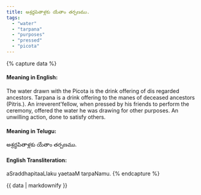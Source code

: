 ```yaml
---
title: అశ్రద్ధపితాళ్లకు యేతాం తర్పణము.
tags:
  - "water"
  - "tarpana"
  - "purposes"
  - "pressed"
  - "picota"
---
```


{% capture data %}
#### Meaning in English:
The water drawn with the Picota is the drink offering of dis regarded ancestors.
Tarpana is a drink offering to the manes of deceased ancestors (Pitris.).
An irreverent'fellow, when pressed by his friends to perform the ceremony, offered the water he was drawing for other purposes.
An unwilling action, done to satisfy others.

#### Meaning in Telugu:
అశ్రద్ధపితాళ్లకు యేతాం తర్పణము.

#### English Transliteration:
aSraddhapitaaLlaku yaetaaM tarpaNamu.
{% endcapture %}

{{ data | markdownify }}

